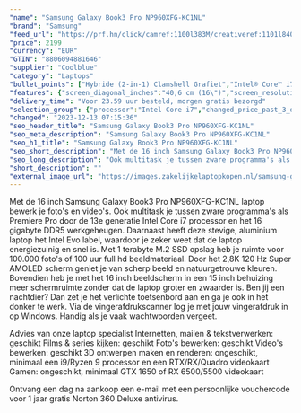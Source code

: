 ```yaml
---
"name": "Samsung Galaxy Book3 Pro NP960XFG-KC1NL"
"brand": "Samsung"
"feed_url": "https://prf.hn/click/camref:1100l383M/creativeref:1101l84031/destination:https%3A%2F%2Fwww.coolblue.nl%2Fproduct%2F922106"
"price": 2199
"currency": "EUR"
"GTIN": "8806094881646"
"supplier": "Coolblue"
"category": "Laptops"
"bullet_points": ["Hybride (2-in-1) Clamshell Grafiet","Intel® Core™ i7 i7-1360P","40,6 cm (16\") WQXGA+ 2880 x 1800 Pixels AMOLED","16 GB LPDDR5-SDRAM","1 TB SSD","Intel Iris Xe Graphics","Wi-Fi 6E (802.11ax) Bluetooth 5.1","76 Wh 65 W","Windows 11 Home"]
"features": {"screen_diagonal_inches":"40,6 cm (16\")","screen_resolution":"2880 x 1800 Pixels","processor_family":"Intel® Core™ i7","memory_size":"16 GB","memory_type":"LPDDR5-SDRAM","total_storage_space":"1 TB","operating_system":"Windows 11 Home","battery_capacity":"76 Wh","width":"355,4 mm","depth":"250,4 mm","height":"12,5 mm","weight":"1,56 kg"}
"delivery_time": "Voor 23.59 uur besteld, morgen gratis bezorgd"
"selection_group": {"processor":"Intel Core i7","changed_price_past_3_days":false,"product_family":"Galaxy Book3 Pro"}
"changed": "2023-12-13 07:15:36"
"seo_header_title": "Samsung Galaxy Book3 Pro NP960XFG-KC1NL"
"seo_meta_description": "Samsung Galaxy Book3 Pro NP960XFG-KC1NL"
"seo_h1_title": "Samsung Galaxy Book3 Pro NP960XFG-KC1NL"
"seo_short_description": "Met de 16 inch Samsung Galaxy Book3 Pro NP960XFG-KC1NL laptop bewerk je foto's en video's."
"seo_long_description": "Ook multitask je tussen zware programma's als Premiere Pro door de 13e generatie Intel Core i7 processor en het 16 gigabyte DDR5 werkgeheugen. Daarnaast heeft deze stevige, aluminium laptop het Intel Evo label, waardoor je zeker weet dat de laptop energiezuinig en snel is. Met 1 terabyte M. 2 SSD opslag heb je ruimte voor 100. 000 foto's of 100 uur full hd beeldmateriaal. Door het 2,8K 120 Hz Super AMOLED scherm geniet je van scherp beeld en natuurgetrouwe kleuren. Bovendien heb je met het 16 inch beeldscherm in een 15 inch behuizing meer schermruimte zonder dat de laptop groter en zwaarder is. Ben jij een nachtdier? Dan zet je het verlichte toetsenbord aan en ga je ook in het donker te werk. Via de vingerafdrukscanner log je met jouw vingerafdruk in op Windows. Handig als je vaak wachtwoorden vergeet. \r\n\r\nAdvies van onze laptop specialist\r\nInternetten, mailen & tekstverwerken: geschikt\r\nFilms & series kijken: geschikt\r\nFoto's bewerken: geschikt\r\nVideo's bewerken: geschikt\r\n3D ontwerpen maken en renderen: ongeschikt, minimaal een i9/Ryzen 9 processor en een RTX/RX/Quadro videokaart\r\nGamen: ongeschikt, minimaal GTX 1650 of RX 6500/5500 videokaart\r\n \r\nOntvang een dag na aankoop een e-mail met een persoonlijke vouchercode voor 1 jaar gratis Norton 360 Deluxe antivirus."
"short_description": ""
"external_image_url": "https://images.zakelijkelaptopkopen.nl/samsung-galaxy-book3-pro-np960xfg-kc1nl.webp"
---
```


Met de 16 inch Samsung Galaxy Book3 Pro NP960XFG-KC1NL laptop bewerk je foto's en video's. Ook multitask je tussen zware programma's als Premiere Pro door de 13e generatie Intel Core i7 processor en het 16 gigabyte DDR5 werkgeheugen. Daarnaast heeft deze stevige, aluminium laptop het Intel Evo label, waardoor je zeker weet dat de laptop energiezuinig en snel is. Met 1 terabyte M.2 SSD opslag heb je ruimte voor 100.000 foto's of 100 uur full hd beeldmateriaal. Door het 2,8K 120 Hz Super AMOLED scherm geniet je van scherp beeld en natuurgetrouwe kleuren. Bovendien heb je met het 16 inch beeldscherm in een 15 inch behuizing meer schermruimte zonder dat de laptop groter en zwaarder is. Ben jij een nachtdier? Dan zet je het verlichte toetsenbord aan en ga je ook in het donker te werk. Via de vingerafdrukscanner log je met jouw vingerafdruk in op Windows. Handig als je vaak wachtwoorden vergeet.

Advies van onze laptop specialist
Internetten, mailen & tekstverwerken: geschikt
Films & series kijken: geschikt
Foto's bewerken: geschikt
Video's bewerken: geschikt
3D ontwerpen maken en renderen: ongeschikt, minimaal een i9/Ryzen 9 processor en een RTX/RX/Quadro videokaart
Gamen: ongeschikt, minimaal GTX 1650 of RX 6500/5500 videokaart
 
Ontvang een dag na aankoop een e-mail met een persoonlijke vouchercode voor 1 jaar gratis Norton 360 Deluxe antivirus.